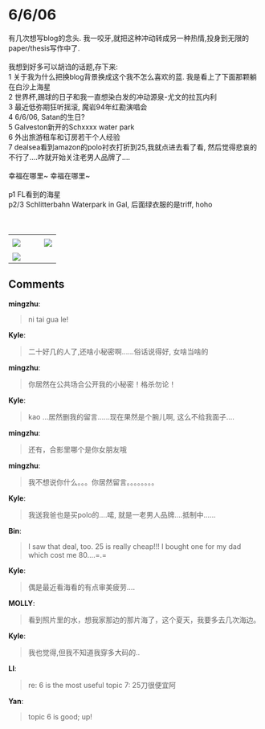 # 6/6/06

<div id="msgcns!9884D0A402622CB2!3082" class="bvMsg">有几次想写blog的念头. 我一咬牙,就把这种冲动转成另一种热情,投身到无限的paper/thesis写作中了. <br /><br />我想到好多可以胡诌的话题,存下来:<br />1 关于我为什么把换blog背景换成这个我不怎么喜欢的蓝. 我是看上了下面那颗躺在白沙上海星<br />2 世界杯,踢球的日子和我一直想染白发的冲动源泉-尤文的拉瓦内利<br />3 最近低弥期狂听摇滚, 魔岩94年红勘演唱会<br />4 6/6/06, Satan的生日? <br />5 Galveston新开的Schxxxx water park<br />
6 外出旅游租车和订房若干个人经验<br />7 dealsea看到amazon的polo衬衣打折到25,我就点进去看了看, 然后觉得悲哀的不行了....咋就开始关注老男人品牌了....<br /><br />幸福在哪里~ 幸福在哪里~<br /><br />p1 FL看到的海星<br />p2/3 Schlitterbahn Waterpark in Gal, 后面绿衣服的是triff, hoho<br /><br /><br /></div><table cellspacing="0" border="0"><tr><td></td></tr><tr><td valign="top"><a href="http://byfiles.storage.live.com/y1p59KpIhv1eISnxb_BU7SMHCYYJoQIMNJsoQAUEO4Tpu-d-ShndRbnttwmrtnr1z1n-BJdfT0Iogw" target="_blank" rel="WLPP;url=http://byfiles.storage.live.com/y1p59KpIhv1eISnxb_BU7SMHCYYJoQIMNJsoQAUEO4Tpu-d-ShndRbnttwmrtnr1z1n-BJdfT0Iogw;cnsid=cns&#033;9884D0A402622CB2&#033;3083"><img src="http://byfiles.storage.live.com/y1p59KpIhv1eISnxb_BU7SMHPr_bu-BPA630iYX_eHk36zlWeq4OJf6ahaYXIgVTw54CitgbcL2KxM" border="0" /></a></td><td width="15"></td><td valign="top"><a href="http://byfiles.storage.live.com/y1p_TbYsb_h8fr77pbU46zXcEfeBj65W9sjrL3UVQt1Toa6RjNx0FlFHp4dzbEeHj1Bp0M6Uo2vttI" target='_blank' rel="WLPP;url=http://byfiles.storage.live.com/y1p_TbYsb_h8fr77pbU46zXcEfeBj65W9sjrL3UVQt1Toa6RjNx0FlFHp4dzbEeHj1Bp0M6Uo2vttI;cnsid=cns&#033;9884D0A402622CB2&#033;3086"><img src="http://byfiles.storage.live.com/y1p_TbYsb_h8fr77pbU46zXcK6NzpNXszKTU4WS8DnUh78PuBeoIU0iGkJzCAhQTO5gnCNIfLck0Js" border="0" /></a></td></tr><tr><td></td></tr><tr><td valign="top"><a href="http://byfiles.storage.live.com/y1p7tsy-hX6AVvXiUBo14WnAJPf7Y28-xldhAiLR--1cowCu0oCwC8MK60kyMcdBWdXmLLYfH-926A" target="_blank" rel="WLPP;url=http://byfiles.storage.live.com/y1p7tsy-hX6AVvXiUBo14WnAJPf7Y28-xldhAiLR--1cowCu0oCwC8MK60kyMcdBWdXmLLYfH-926A;cnsid=cns&#033;9884D0A402622CB2&#033;3085"><img src="http://byfiles.storage.live.com/y1p7tsy-hX6AVvXiUBo14WnAJ2AjKtrQ7Cctm5JXbhKrnIm4JuenG33XRSWxny-fJmIP5XZGBdW7Ro" border="0" /></a></td></tr></table>

## Comments

**mingzhu**:
> ni tai gua le!

**Kyle**:
> 二十好几的人了,还啥小秘密啊......俗话说得好, 女啥当啥的

**mingzhu**:
> 你居然在公共场合公开我的小秘密！格杀勿论！

**Kyle**:
> kao ...居然删我的留言......现在果然是个腕儿啊, 这么不给我面子....

**mingzhu**:
> 还有，合影里哪个是你女朋友哦

**mingzhu**:
> 我不想说你什么。。。你居然留言。。。。。。。。

**Kyle**:
> 我送我爸也是买polo的....喏, 就是一老男人品牌....抵制中......

**Bin**:
> I saw that deal, too. 25 is really cheap!!! I bought one for my dad which cost me 80....=.=

**Kyle**:
> 偶是最近看海看的有点审美疲劳....
 

**MOLLY**:
> 看到照片里的水，想我家那边的那片海了，这个夏天，我要多去几次海边。

**Kyle**:
> 我也觉得,但我不知道我穿多大码的..

**LI**:
> re: 6 is the most useful topic
7: 25刀很便宜阿

**Yan**:
> topic 6 is good; up!

